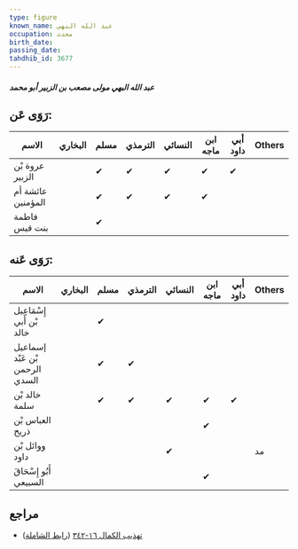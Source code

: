 ```yaml
---
type: figure
known_name: عبد الله البهي
occupation: محدث
birth_date:
passing_date:
tahdhib_id: 3677
---
```

##### عبد الله البهي مولى مصعب بن الزبير أبو محمد

## رَوَى عَن:
| الاسم             | البخاري | مسلم | الترمذي | النسائي | ابن ماجه | أبي داود | Others |
| ----------------- | ------- | ---- | ------- | ------- | -------- | -------- | ------ |
| عروة بْن الزبير   |         | ✔    | ✔       | ✔       | ✔        | ✔        |        |
| عائشة أم المؤمنين |         | ✔    | ✔       | ✔       | ✔        |          |        |
| فاطمة بنت قيس     |         | ✔    |         |         |          |          |        |
## رَوَى عَنه:
| الاسم                          | البخاري | مسلم | الترمذي | النسائي | ابن ماجه | أبي داود | Others |
| ------------------------------ | ------- | ---- | ------- | ------- | -------- | -------- | ------ |
| إِسْمَاعِيل بْن أَبي خالد      |         | ✔    |         |         |          |          |        |
| إسماعيل بْن عَبْد الرحمن السدي |         | ✔    | ✔       |         |          |          |        |
| خالد بْن سلمة                  |         | ✔    | ✔       | ✔       | ✔        | ✔        |        |
| العباس بْن ذريح                |         |      |         |         | ✔        |          |        |
| ووائل بْن داود                 |         |      |         | ✔       |          |          | مد     |
| أَبُو إِسْحَاقَ السبيعي        |         |      |         |         | ✔        |          |        |
## مراجع
- [تهذيب الكمال ١٦-٣٤٢](obsidian://open?vault=Tahdhib-al-Kamal&file=Figures/٣٦٧٧-عبد%20الله%20البهي%20مولى%20مصعب%20بن%20الزبير%20أبو%20محمد) ([رابط الشاملة](https://shamela.ws/book/3722/8335))